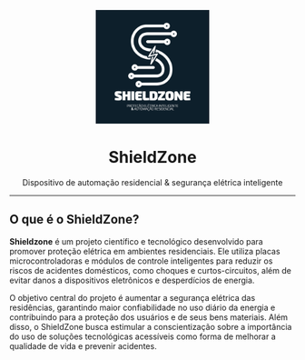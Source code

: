 <p align="center">
  <img src="https://github.com/ShieldZoneProject/AppShieldZone/blob/main/assets/ShieldZone-IconProfile02.jpg" width="200" alt="icone"/>
</p>

<h1 align="center">ShieldZone</h1>

<p align="center">
 Dispositivo de automação residencial & segurança elétrica inteligente
</p>

---

## O que é o ShieldZone?

**Shieldzone** é um projeto científico e tecnológico desenvolvido para promover proteção elétrica em ambientes residenciais. Ele utiliza placas microcontroladoras e módulos de controle inteligentes para reduzir os riscos de acidentes domésticos, como choques e curtos-circuitos, além de evitar danos a dispositivos eletrônicos e desperdícios de energia.

O objetivo central do projeto é aumentar a segurança elétrica das residências, garantindo maior confiabilidade no uso diário da energia e contribuindo para a proteção dos usuários e de seus bens materiais. Além disso, o ShieldZone busca estimular a conscientização sobre a importância do uso de soluções tecnológicas acessíveis como forma de melhorar a qualidade de vida e prevenir acidentes.


